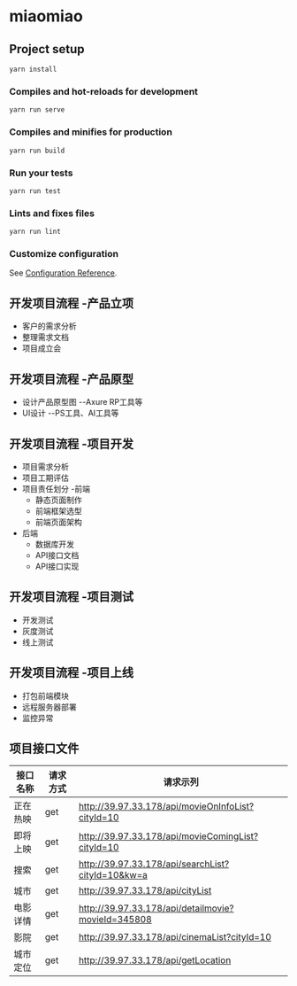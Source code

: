 # miaomiao

## Project setup
```
yarn install
```

### Compiles and hot-reloads for development
```
yarn run serve
```

### Compiles and minifies for production
```
yarn run build
```

### Run your tests
```
yarn run test
```

### Lints and fixes files
```
yarn run lint
```

### Customize configuration
See [Configuration Reference](https://cli.vuejs.org/config/).

## 开发项目流程 -产品立项
- 客户的需求分析
- 整理需求文档
- 项目成立会
## 开发项目流程 -产品原型
- 设计产品原型图  --Axure RP工具等
- UI设计 --PS工具、AI工具等

## 开发项目流程 -项目开发
- 项目需求分析
- 项目工期评估
- 项目责任划分
-前端
    - 静态页面制作
    - 前端框架选型
    - 前端页面架构
- 后端
    - 数据库开发
    - API接口文档
    - API接口实现
## 开发项目流程 -项目测试
- 开发测试
- 灰度测试
- 线上测试 
## 开发项目流程 -项目上线
- 打包前端模块
- 远程服务器部署
- 监控异常

## 项目接口文件 
  | 接口名称 | 请求方式 | 请求示列 |
  | --- | ---- | ---- |
  | 正在热映 | get | http://39.97.33.178/api/movieOnInfoList?cityId=10 |
  | 即将上映 | get | http://39.97.33.178/api/movieComingList?cityId=10 |
  | 搜索 | get | http://39.97.33.178/api/searchList?cityId=10&kw=a |
  | 城市 | get | http://39.97.33.178/api/cityList |
  | 电影详情 | get | http://39.97.33.178/api/detailmovie?movieId=345808 |
  | 影院 | get | http://39.97.33.178/api/cinemaList?cityId=10 |
  | 城市定位 | get | http://39.97.33.178/api/getLocation |
